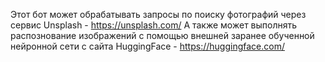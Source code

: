 Этот бот может обрабатывать запросы 
по поиску фотографий через сервис 
Unsplash - https://unsplash.com/
А также может выполнять распознование изображений 
с помощью внешней заранее обученной 
нейронной сети с сайта 
HuggingFace - https://huggingface.com/
